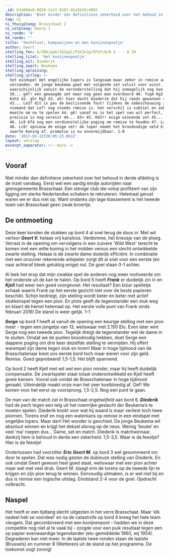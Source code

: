 ```yaml
---
_id: 63a066e0-0828-11e7-9207-01a5b35c40b5
description: 'Niet minder dan definitieve zekerheid over het behoud in derde afdeling is de inzet vandaag. Eerst wel een aardig eindje autorijden naar grensgemeente Brasschaat'
tag: ni
ni_thuisploeg: Brasschaat 2
ni_uitploeg: Dworp 1
ni_ronde: '9'
kk_ronde: ''
title: 'Vechtlust, kampzwijnen en een konijnenpootje'
author: Geert
stelling_fen: 8/3B4/pp6/2b2pp1/P1K2k1p/5P1P/8/8 b - - 0 39
stelling_titel: 'Het konijnenpootje'
stelling_wit: Diederik
stelling_zwart: Beukema
stelling_oplossing: ''
stelling_uitleg: >-
  het eindspel met ongelijke lopers is langzaam maar zeker in remise aan het
  verzanden. de jonge beukema gaat met volgende zet voluit voor winst.
  waarschijnlijk vanuit de veronderstelling dat hij onmogelijk nog kan verliezen...
  39... g4?! een gewaagde zet maar nog geen man overboord 40. fxg4 Kg3 41. Lxf5
  Kxh3 42. g5+ Kg3 43. a5! hier dacht diederik dat hij reeds gewonnen stond.
  43... Le3? dit is pas de beslissende fout! tijdens de nabeschouwing zag
  niemand dat Le7! nog steeds remise is. het verschil is subtiel en zeker de
  moeite om na te spelen 44. g6! vanaf nu is het spel van wit perfect, enige
  precisie is nog vereist 44... b5+ 45. Kd3!! enige winnende zet 45... Lh6
  46. Lc8 Kf4 nog een verdienstelijke poging om remise te houden 47. Lxa6 Ke5
  48. Lc8! opnieuw de enige zet! de loper neemt het broodnodige veld b7 van de
  zwarte koning af. promotie is nu onvermijdbaar. 1-0
date: '2017-03-13T20:05:23.061Z'
layout: verslag
excerpt_separator: <!--more-->
---
```

## Vooraf

Niet minder dan definitieve zekerheid over het behoud in derde afdeling is de inzet vandaag. Eerst wel een aardig eindje autorijden naar grensgemeente Brasschaat. Een stevige club die volop profiteert van zijn ligging om sterke Nederlandse schakers te rekruteren. Helemaal gerust waren we er dus niet op. Want ondanks zijn lage klassement is het tweede team van Brasschaat geen zwak broertje.<!--more-->

## De ontmoeting

Deze keer konden de stukken op bord 4 al snel terug de doos in. Met wit verloor **_Geert V._** helaas vrij kansloos. Verdomme, het kneusje van de ploeg. Verrast in de opening om vervolgens in een zuivere 'Wild West' terecht te komen met een witte koning in het midden versus een slecht ontwikkelde zwarte stelling. Helaas is de zwarte dame dodelijk efficiënt. In combinatie met een onzuiver rekenende witspeler zorgt dit al snel voor een eerste (en naar achteraf bleek gelukkig enige) nul. De goei staan 0-1 achter.

Al leek het erop dat mijn zwakke spel de anderen nog meer motiveerde om het onderste uit de kan te halen. Op bord 5 heeft **_Frank_** er duidelijk zin in en **_Kjell_** had weer een goed voorgevoel. Het resultaat? Een bizar spelletje schaak waarin Frank op het eerste gezicht niet over de beste papieren beschikt. Schijn bedriegt, zijn stelling wordt beter en beter met actief stukkenspel tegen een pion. En plots geeft de tegenstander een stuk weg en klaart de hemel helemaal op. Het eerste volle punt van Frank sinds februari 2016! De stand is weer gelijk. 1-1

**_Serge_** op bord 1 heeft al vanuit de opening een keurige stelling met een pion meer - tegen een jongetje van 13, weliswaar met 2.150 Elo. Even later wint Serge nog een tweede pion. Tegelijk dreigt de tegenstander wel de dame in te sluiten. Omdat we de punten broodnodig hebben, doet Serge een dappere poging om drie keer dezelfde stelling te vermijden. Hij offert warempel zijn dame tegen stuk en toren! Maar in hoge tijdnood van de Brasschatenaar kiest ons eerste bord toch maar eieren voor zijn geld. Remise. Goed geprobeerd! 1,5-1,5. Het blijft spannend.

Op bord 2 heeft Kjell met wit wel een pion minder, maar hij heeft duidelijk compensatie. De zwartspeler staat totaal onderontwikkeld en Kjell heeft goeie kansen. Vooral ook omdat de Brasschatenaar in hoge tijdnood geraakt. Uiteindelijk maakt onze man het zeer koelbloedig af. Oef! We komen voor het eerst op voorsprong. 1,5-2,5. Nog een punt te gaan.

De man van de match zat in Brasschaat ongetwijfeld aan bord 6. **_Diederik_** had de pech tegen een telg uit het roemrijke geslacht der Beukema’s te moeten spelen. Diederik knokt voor wat hij waard is maar verliest toch twee pionnen. Torens eraf en nog een waterkans op remise in een eindspel met ongelijke lopers. Maar dan! Het wonder is geschied. De jonge Beukema wil absoluut winnen en krijgt het deksel alsnog op de neus. Weinig ‘beuke’ en veel ‘ma’ roepen dus… Game, set en match. Diederik is matchwinnaar, dankzij hem is behoud in derde een zekerheid. 1,5-3,5. Waar is da feestje? Hier is da feestje!

Ondertussen had voorzitter **_Eric_** **_Geert M._** op bord 3 wel gesommeerd om door te spelen. Dat was nodig gezien de dubieuze stelling van Diederik. En ook omdat Geert gewoon heel goed staat, weliswaar met een pion achter maar wel met veel druk. Geert M. slaagt erin de torens op de tweede lijn te krijgen en zijn pion terug te winnen. Eenvoudig uitmaken, is er wel niet bij en dus is remise een logische uitslag. Eindstand 2-4 voor de goei. Opdracht volbracht.

## Naspel

Het heeft er een tijdlang slecht uitgezien in het verre Brasschaat. Maar ‘elk nadeel heb se voordeel’ en na de catastrofe op bord 4 kreeg het hele team vleugels. Dat gecombineerd met een konijnenpoot - hadden we in deze competitie nog niet al te vaak bij - zorgde voor een puik resultaat tegen een op papier evenwaardige tegenstander (elo-gemiddelde 1960, wij 1954). Degraderen kan niet meer. In de laatste twee ronden staan de laatste (Brussels) en nummer 8 (Wetteren) uit de stand op het programma. De toekomst oogt zonnig!
